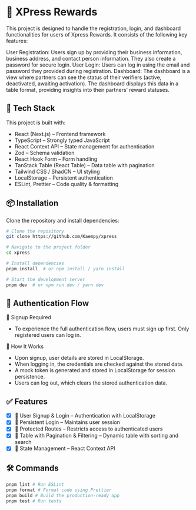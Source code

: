 # 📝 XPress Rewards

This project is designed to handle the registration, login, and dashboard functionalities for users of Xpress Rewards. It consists of the following key features:

User Registration: Users sign up by providing their business information, business address, and contact person information. They also create a password for secure login.
User Login: Users can log in using the email and password they provided during registration.
Dashboard: The dashboard is a view where partners can see the status of their verifiers (active, deactivated, awaiting activation). The dashboard displays this data in a table format, providing insights into their partners’ reward statuses.

## 🚀 Tech Stack

This project is built with:

- React (Next.js) – Frontend framework
- TypeScript – Strongly typed JavaScript
- React Context API – State management for authentication
- Zod – Schema validation
- React Hook Form – Form handling
- TanStack Table (React Table) – Data table with pagination
- Tailwind CSS / ShadCN – UI styling
- LocalStorage – Persistent authentication
- ESLint, Prettier – Code quality & formatting

## 📦 Installation

Clone the repository and install dependencies:

```sh
# Clone the repository
git clone https://github.com/Kaempy/xpress

# Navigate to the project folder
cd xpress

# Install dependencies
pnpm install  # or npm install / yarn install

# Start the development server
pnpm dev  # or npm run dev / yarn dev
```

## 🔑 Authentication Flow

🔹 Signup Required

- To experience the full authentication flow, users must sign up first. Only registered users can log in.

🔹 How It Works

- Upon signup, user details are stored in LocalStorage.
- When logging in, the credentials are checked against the stored data.
- A mock token is generated and stored in LocalStorage for session persistence.
- Users can log out, which clears the stored authentication data.

## ✅ Features

- [x] 🔹 User Signup & Login – Authentication with LocalStorage
- [x] 🔹 Persistent Login – Maintains user session
- [x] 🔹 Protected Routes – Restricts access to authenticated users
- [x] 🔹 Table with Pagination & Filtering – Dynamic table with sorting and search
- [x] 🔹 State Management – React Context API

## 🛠️ Commands

```sh
pnpm lint # Run ESLint
pnpm format # Format code using Prettier
pnpm build # Build the production-ready app
pnpm test # Run tests
```
